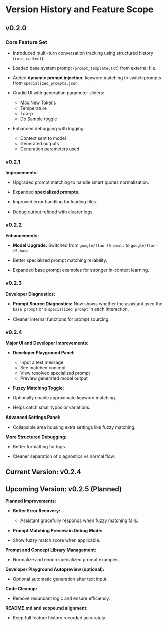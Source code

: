 # Version History and Feature Scope

## v0.2.0

### Core Feature Set

- Introduced multi-turn conversation tracking using structured history (`role`, `content`).

- Loaded base system prompt (`prompt_template.txt`) from external file.

- Added **dynamic prompt injection:** keyword matching to switch prompts from `specialized_prompts.json`.

- Gradio UI with generation parameter sliders:

  - Max New Tokens
  - Temperature
  - Top-p
  - Do Sample toggle

- Enhanced debugging with logging:

  - Context sent to model
  - Generated outputs
  - Generation parameters used

### v0.2.1

**Improvements:**

- Upgraded prompt matching to handle smart quotes normalization.

- Expanded **specialized prompts**.

- Improved error handling for loading files.

- Debug output refined with clearer logs.

### v0.2.2

**Enhancements:**

- **Model Upgrade:** Switched from `google/flan-t5-small` to `google/flan-t5-base`.

- Better specialized prompt matching reliability.

- Expanded base prompt examples for stronger in-context learning.

### v0.2.3

**Developer Diagnostics:**

- **Prompt Source Diagnostics:** Now shows whether the assistant used the `base prompt` or a `specialized prompt` in each interaction.

- Cleaner internal functions for prompt sourcing.

### v0.2.4

**Major UI and Developer Improvements:**

- **Developer Playground Panel:**

  - Input a test message
  - See matched concept
  - View resolved specialized prompt
  - Preview generated model output

- **Fuzzy Matching Toggle:**

- Optionally enable approximate keyword matching.

- Helps catch small typos or variations.

**Advanced Settings Panel:**

- Collapsible area housing extra settings like fuzzy matching.

**More Structured Debugging:**

- Better formatting for logs.

- Cleaner separation of diagnostics vs normal flow.

## Current Version: v0.2.4

## Upcoming Version: v0.2.5 (Planned)

**Planned Improvements:**

- **Better Error Recovery:**

  - Assistant gracefully responds when fuzzy matching fails.

- **Prompt Matching Preview in Debug Mode:**

- Show fuzzy match score when applicable.

**Prompt and Concept Library Management:**

- Normalize and enrich specialized prompt examples.

**Developer Playground Autopreview (optional):**

- Optional automatic generation after text input.

**Code Cleanup:**

- Remove redundant logic and ensure efficiency.

**README.md and scope.md alignment:**

- Keep full feature history recorded accurately.